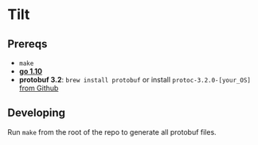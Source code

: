 # Tilt

## Prereqs
- `make`
- **[go 1.10](https://golang.org/dl/)**
- **protobuf 3.2**: `brew install protobuf` or install `protoc-3.2.0-[your_OS]` [from Github](https://github.com/google/protobuf/releases?after=v3.2.1)

## Developing
Run `make` from the root of the repo to generate all protobuf files.
